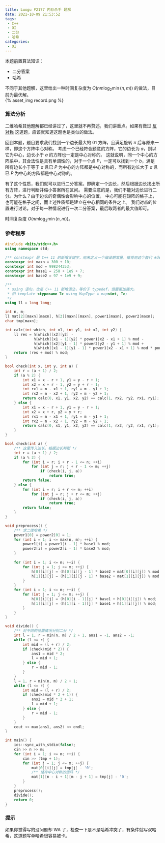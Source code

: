```yaml
---
title: Luogu P2177 内存杀手 题解
date: 2021-10-09 21:53:52
tags:
 - C++
 - OI
 - 二分
 - 哈希
categories:
 - OI
---
```


本题前置算法知识：
 - 二分答案
 - 哈希

不同于其他题解，这里给出一种时间复杂度为 $O(nm \log_2 \min (n,m))$ 的做法，目前为最优解。  
{% asset_img record.png %}

<!-- more -->

### 算法分析
二维哈希其他题解都已经讲过了，这里就不再赘述，我们讲重点。如果有做过 [反对称](https://loj.ac/p/2452) 这道题，应该就知道这题也是类似的做法。

回到本题，题目要求我们找到一个边长最大的 $01$ 方阵，且满足旋转 $\pi$ 后与原来一样，即这个方阵中心对称。
考虑一个已经符合题意的方阵，它的边长为 $a$，则以它为中心，边长小于 $a$ 的方阵也一定是中心对称的。
这就说明，同一个中心的方阵系中，其合法性是具有单调性的，对于一个点 $P$，一定可以找到一个 $b$，满足
所有边长小于等于 $a$ 且已 $P$ 为中心的方阵都是中心对称的，而所有边长大于 $a$ 且已 $P$ 为中心的方阵都是中心对称的。

有了这个性质，我们就可以进行二分答案。即确定一个边长，然后根据边长找出所有方阵，进行判断并缩小答案所在区间。
需要注意的是，我们不能对边长进行二分。为什么？由于边长的奇偶性会影响中心的位置，
中心可能在矩阵的格子上，也可能在格子之间，而上述性质都是建立在中心相同的条件之上。
我们对点的位置进行讨论。对于每一种情况进行一次二分答案，最后取两者的最大值即可。

时间复杂度 $O(nm \log_2 \min (n,m))$。

### 参考程序
```cpp
#include <bits/stdc++.h>
using namespace std;

/** constexpr 是 C++ 11 的新增关键字，用来定义一个编译期常量，推荐用这个替代 #define */
constexpr int maxn = 300 + 10;
constexpr int mod = 998244353;
constexpr int base1 = 258 + 1e9 + 7;
constexpr int base2 = 97 + 1e9 + 9;

/**
 * using 语句，也是 C++ 11 新增语法，等价于 typedef，但要更加强大。
 * 如 template <typename T> using MapType = map<int, T>;
 */
using ll = long long;

int n, m;
ll mat[2][maxn][maxn], h[2][maxn][maxn], power1[maxn], power2[maxn];
char tmp[maxn];

int calc(int which, int x1, int y1, int x2, int y2) {
    ll res = h[which][x2][y2] -
             h[which][x1 - 1][y2] * power1[x2 - x1 + 1] % mod -
             h[which][x2][y1 - 1] * power2[y2 - y1 + 1] % mod +
             h[which][x1 - 1][y1 - 1] * power1[x2 - x1 + 1] % mod * power2[y2 - y1 + 1] % mod;
    return (res + mod) % mod;
}

bool check(int x, int y, int a) {
    int r = (a + 1) / 2;
    if (a % 2) {
        int x1 = x - r + 1, y1 = y - r + 1;
        int x2 = x + r - 1, y2 = y + r - 1;
        int rx1 = n - x1 + 1, ry1 = m - y1 + 1;
        int rx2 = n - x2 + 1, ry2 = m - y2 + 1;
        return calc(0, x1, y1, x2, y2) == calc(1, rx2, ry2, rx1, ry1);
    } else {
        int x1 = x - r + 1, y1 = y - r + 1;
        int x2 = x + r, y2 = y + r;
        int rx1 = n - x1 + 1, ry1 = m - y1 + 1;
        int rx2 = n - x2 + 1, ry2 = m - y2 + 1;
        return calc(0, x1, y1, x2, y2) == calc(1, rx2, ry2, rx1, ry1);        
    }
}

bool check(int a) {
	/** 这里传入边长，根据边长判断 */
    int r = (a + 1) / 2;
    if (a % 2) {
        for (int i = r; i + r - 1 <= n; ++i)
            for (int j = r; j + r - 1 <= m; ++j)
                if (check(i, j, a))
                    return true;
        return false;
    } else {
        for (int i = r; i + r <= n; ++i)
            for (int j = r; j + r <= m; ++j)
                if (check(i, j, a))
                    return true;
        return false;
    }
}

void preprocess() {
	/** 求二维哈希 */
    power1[0] = power2[0] = 1;
    for (int i = 1; i <= max(n, m); ++i) {
        power1[i] = power1[i - 1] * base1 % mod;
        power2[i] = power2[i - 1] * base2 % mod;
    }
    
    for (int i = 1; i <= n; ++i) {
        for (int j = 1; j <= m; ++j) {
            h[0][i][j] = (h[0][i][j - 1] * base2 + mat[0][i][j]) % mod;
            h[1][i][j] = (h[1][i][j - 1] * base2 + mat[1][i][j]) % mod;            
        }
    }
    for (int i = 1; i <= n; ++i) {
        for (int j = 1; j <= m; ++j) {
            h[0][i][j] = (h[0][i - 1][j] * base1 + h[0][i][j]) % mod;
            h[1][i][j] = (h[1][i - 1][j] * base1 + h[1][i][j]) % mod;
        }
    }
}

void divide() {
	/** 对不同的位置情况分别二分 */
    int l = 1, r = min(n, m) / 2 + 1, ans1 = -1, ans2 = -1;
    while (l <= r) {
        int mid = (l + r) / 2;
        if (check(mid * 2)) {
            ans1 = mid * 2;
            l = mid + 1;
        } else {
            r = mid - 1;
        }
    }
    l = 1, r = min(n, m) / 2 + 1;
    while (l <= r) {
        int mid = (l + r) / 2;
        if (check(mid * 2 + 1)) {
            ans2 = mid * 2 + 1;
            l = mid + 1;
        } else {
            r = mid - 1;
        }
    }
    cout << max(ans1, ans2) << endl;
}

int main() {
    ios::sync_with_stdio(false);
    cin >> n >> m;
    for (int i = 1; i <= n; ++i) {
        cin >> (tmp + 1);
        for (int j = 1; j <= m; ++j) {
            mat[0][i][j] = tmp[j] - '0';
            /** 储存中心对称的矩阵 */
            mat[1][n - i + 1][m - j + 1] = tmp[j] - '0';
        }
    }
    preprocess();
    divide();
    return 0;
}
```
### 提示
如果你觉得写的没问题却 WA 了，检查一下是不是哈希冲突了，有条件就写双哈希，这道题写单哈希很容易被卡。